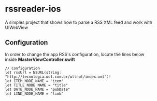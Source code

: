 # rssreader-ios
A simples project that shows how to parse a RSS XML feed and work with UIWebView

## Configuration

In order to change the app RSS's configuration, locate the lines below inside **MasterViewController.swift**

    // Configuration
    let rssUrl = NSURL(string: "http://tecnologia.uol.com.br/ultnot/index.xml")!
    let ITEM_NODE_NAME = "item"
    let TITLE_NODE_NAME = "title"
    let DATE_NODE_NAME = "pubDate"
    let LINK_NODE_NAME = "link"
